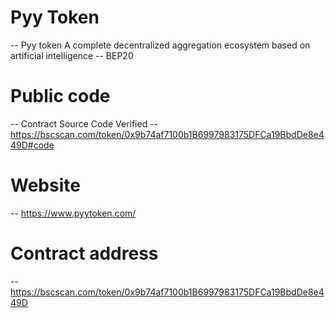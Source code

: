 # Pyy Token

-- Pyy token A complete decentralized aggregation ecosystem based on artificial intelligence
-- BEP20

# Public code

-- Contract Source Code Verified 
-- https://bscscan.com/token/0x9b74af7100b1B6997983175DFCa19BbdDe8e449D#code

# Website

-- https://www.pyytoken.com/

# Contract address

-- https://bscscan.com/token/0x9b74af7100b1B6997983175DFCa19BbdDe8e449D
